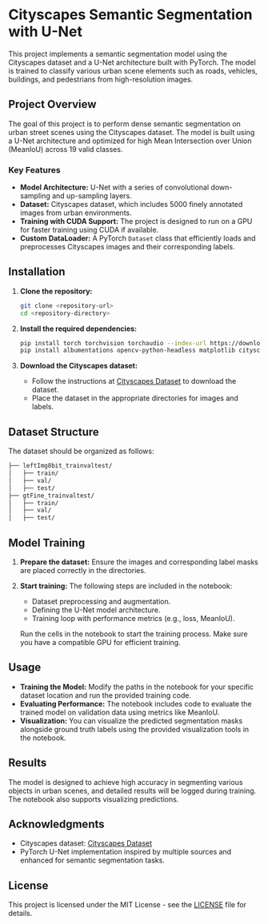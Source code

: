 
# Cityscapes Semantic Segmentation with U-Net

This project implements a semantic segmentation model using the Cityscapes dataset and a U-Net architecture built with PyTorch. The model is trained to classify various urban scene elements such as roads, vehicles, buildings, and pedestrians from high-resolution images.

## Project Overview

The goal of this project is to perform dense semantic segmentation on urban street scenes using the Cityscapes dataset. The model is built using a U-Net architecture and optimized for high Mean Intersection over Union (MeanIoU) across 19 valid classes.

### Key Features

- **Model Architecture:** U-Net with a series of convolutional down-sampling and up-sampling layers.
- **Dataset:** Cityscapes dataset, which includes 5000 finely annotated images from urban environments.
- **Training with CUDA Support:** The project is designed to run on a GPU for faster training using CUDA if available.
- **Custom DataLoader:** A PyTorch `Dataset` class that efficiently loads and preprocesses Cityscapes images and their corresponding labels.

## Installation

1. **Clone the repository:**
   ```bash
   git clone <repository-url>
   cd <repository-directory>
   ```

2. **Install the required dependencies:**
   ```bash
   pip install torch torchvision torchaudio --index-url https://download.pytorch.org/whl/cu118
   pip install albumentations opencv-python-headless matplotlib cityscapesscripts tqdm
   ```

3. **Download the Cityscapes dataset:**
   - Follow the instructions at [Cityscapes Dataset](https://www.cityscapes-dataset.com) to download the dataset.
   - Place the dataset in the appropriate directories for images and labels.

## Dataset Structure

The dataset should be organized as follows:

```bash
├── leftImg8bit_trainvaltest/
│   ├── train/
│   ├── val/
│   ├── test/
├── gtFine_trainvaltest/
│   ├── train/
│   ├── val/
│   ├── test/
```

## Model Training

1. **Prepare the dataset:**
   Ensure the images and corresponding label masks are placed correctly in the directories.

2. **Start training:**
   The following steps are included in the notebook:
   - Dataset preprocessing and augmentation.
   - Defining the U-Net model architecture.
   - Training loop with performance metrics (e.g., loss, MeanIoU).

   Run the cells in the notebook to start the training process. Make sure you have a compatible GPU for efficient training.

## Usage

- **Training the Model:** Modify the paths in the notebook for your specific dataset location and run the provided training code.
- **Evaluating Performance:** The notebook includes code to evaluate the trained model on validation data using metrics like MeanIoU.
- **Visualization:** You can visualize the predicted segmentation masks alongside ground truth labels using the provided visualization tools in the notebook.

## Results

The model is designed to achieve high accuracy in segmenting various objects in urban scenes, and detailed results will be logged during training. The notebook also supports visualizing predictions.

## Acknowledgments

- Cityscapes dataset: [Cityscapes Dataset](https://www.cityscapes-dataset.com)
- PyTorch U-Net implementation inspired by multiple sources and enhanced for semantic segmentation tasks.

## License

This project is licensed under the MIT License - see the [LICENSE](LICENSE) file for details.